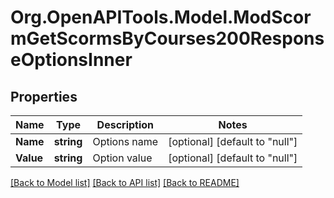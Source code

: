 # Org.OpenAPITools.Model.ModScormGetScormsByCourses200ResponseOptionsInner

## Properties

Name | Type | Description | Notes
------------ | ------------- | ------------- | -------------
**Name** | **string** | Options name | [optional] [default to "null"]
**Value** | **string** | Option value | [optional] [default to "null"]

[[Back to Model list]](../README.md#documentation-for-models) [[Back to API list]](../README.md#documentation-for-api-endpoints) [[Back to README]](../README.md)

